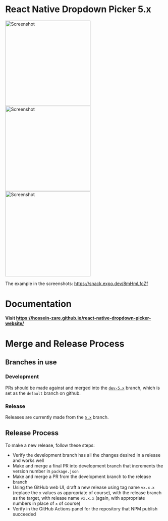 # React Native Dropdown Picker 5.x

<p float="left">
    <img src="https://user-images.githubusercontent.com/56504893/116790110-e0b36880-aac7-11eb-9ebd-196acee64f7a.png" width="270" alt="Screenshot">
    <img src="https://user-images.githubusercontent.com/56504893/116789802-faec4700-aac5-11eb-837b-86f18cbfcf3d.png" width="270" alt="Screenshot">
    <img src="https://user-images.githubusercontent.com/56504893/116789839-2c651280-aac6-11eb-99e0-b43b608ed8c7.png" width="270" alt="Screenshot">
</p>

The example in the screenshots: https://snack.expo.dev/8mHmLfcZf

# Documentation
**Visit https://hossein-zare.github.io/react-native-dropdown-picker-website/**

# Merge and Release Process

## Branches in use

### Development

PRs should be made against and merged into the [`dev-5.x`](https://github.com/hossein-zare/react-native-dropdown-picker) branch, which is set as the `default` branch on github.

### Release

Releases are currently made from the [`5.x`](https://github.com/hossein-zare/react-native-dropdown-picker/tree/5.x) branch.

## Release Process

To make a new release, follow these steps:

* Verify the development branch has all the changes desired in a release and works well
* Make and merge a final PR into development branch that increments the version number in `package.json`
* Make and merge a PR from the development branch to the release branch
* Using the GitHub web UI, draft a new release using tag name `vx.x.x` (replace the `x` values as appropriate of course), with the release branch as the target, with release name `vx.x.x` (again, with appropriate numbers in place of `x` of course)
* Verify in the GitHub Actions panel for the repository that NPM publish succeeded

